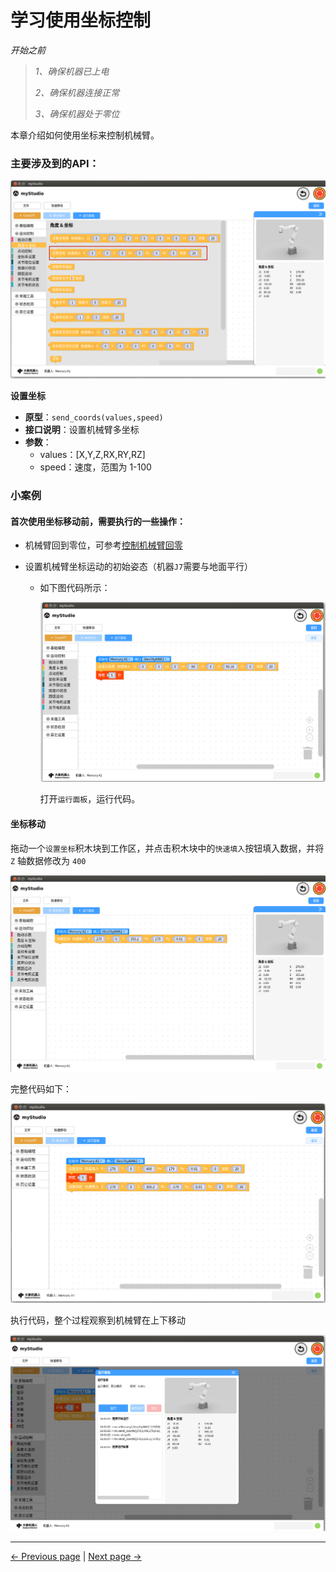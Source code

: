 # 学习使用坐标控制

*开始之前*

> *1、确保机器已上电*
>
> *2、确保机器连接正常*
>
> *3、确保机器处于零位*



本章介绍如何使用坐标来控制机械臂。



### 主要涉及到的API：

<img src="..\resources\1-blockly\images\useCoords\send_coords.png" style="zoom: 67%;" />

**设置坐标**

- **原型**：`send_coords(values,speed)`
- **接口说明**：设置机械臂多坐标
- **参数**：
  - values：[X,Y,Z,RX,RY,RZ]
  - speed：速度，范围为 1-100



### 小案例

#### 首次使用坐标移动前，需要执行的一些操作：

- 机械臂回到零位，可参考[控制机械臂回零](3-littleCase.md)

- 设置机械臂坐标运动的初始姿态（机器`J7`需要与地面平行）

  - 如下图代码所示：

    <img src="..\resources\1-blockly\images\useCoords\init_pos.png" />



    打开`运行面板`，运行代码。



#### 坐标移动

拖动一个`设置坐标`积木块到工作区，并点击积木块中的`快速填入`按钮填入数据，并将 `Z` 轴数据修改为 `400`

<img src="..\resources\1-blockly\images\useCoords\auto_fill.png" style="zoom:67%;" />





完整代码如下：

<img src="..\resources\1-blockly\images\useCoords\full_code.png" style="zoom: 80%;" />



执行代码，整个过程观察到机械臂在上下移动

<img src="..\resources\1-blockly\images\useCoords\run_finish.png" style="zoom: 80%;" />


---

[← Previous page](./5-quickMove.md) | [Next page →](./7-chatGPT.md)
